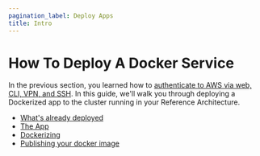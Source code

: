 ```yaml
---
pagination_label: Deploy Apps
title: Intro
---
```


# How To Deploy A Docker Service

In the previous section, you learned how to [authenticate to AWS via web, CLI, VPN, and SSH](../02-authenticate/01-intro.md). In
this guide, we'll walk you through deploying a Dockerized app to the  cluster running in your Reference
Architecture.

* [What's already deployed](./02-what-is-already-deployed.md)
* [The App](./03-the-app.md)
* [Dockerizing](./04-dockerizing.md)
* [Publishing your docker image](./05-publish-docker-image.md)


<!-- ##DOCS-SOURCER-START
{"sourcePlugin":"Local File Copier","hash":"cefe5964d0785734ed4c4376653050e7"}
##DOCS-SOURCER-END -->
